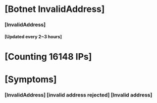 # [Botnet InvalidAddress]
### [InvalidAddress]
#### [Updated every 2~3 hours]

# [Counting 16148 IPs]

# [Symptoms] 

###   [InvalidAddress] [invalid address rejected] [Invalid address]
